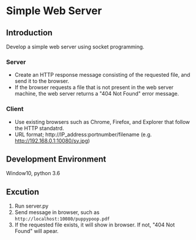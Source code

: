 # Simple Web Server

## Introduction
Develop a simple web server using socket programming.

### Server
- Create an HTTP response message consisting of the requested file, and send it to the browser.
- If the browser requests a file that is not present in the web server machine, the web server returns a "404 Not Found" error message.

### Client
- Use existing browsers such as Chrome, Firefox, and Explorer that follow the HTTP standatrd.
- URL format; http://IP_address:portnumber/filename (e.g. http://192.168.0.1:10080/sy.jpg)

## Development Environment
Window10, python 3.6

## Excution
1. Run server.py
2. Send message in browser, such as <code>http://localhost:10080/puppypoop.pdf </code>
3. If the requested file exists, it will show in browser. If not, "404 Not Found" will apear.
